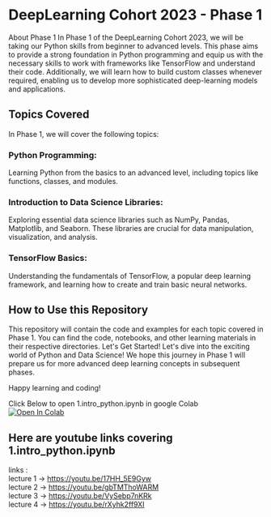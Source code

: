 # DeepLearning Cohort 2023 - Phase 1
About Phase 1
In Phase 1 of the DeepLearning Cohort 2023, we will be taking our Python skills from beginner to advanced levels. This phase aims to provide a strong foundation in Python programming and equip us with the necessary skills to work with frameworks like TensorFlow and understand their code. Additionally, we will learn how to build custom classes whenever required, enabling us to develop more sophisticated deep-learning models and applications.

## Topics Covered
In Phase 1, we will cover the following topics:

### Python Programming: 
Learning Python from the basics to an advanced level, including topics like functions, classes, and modules.

### Introduction to Data Science Libraries: 
Exploring essential data science libraries such as NumPy, Pandas, Matplotlib, and Seaborn. These libraries are crucial for data manipulation, visualization, and analysis.

### TensorFlow Basics: 
Understanding the fundamentals of TensorFlow, a popular deep learning framework, and learning how to create and train basic neural networks.

## How to Use this Repository
This repository will contain the code and examples for each topic covered in Phase 1. You can find the code, notebooks, and other learning materials in their respective directories.
Let's Get Started!
Let's dive into the exciting world of Python and Data Science! We hope this journey in Phase 1 will prepare us for more advanced deep learning concepts in subsequent phases.

Happy learning and coding!


Click Below to open 1.intro_python.ipynb in google Colab <br>
<a href="https://colab.research.google.com/github/Arsalanzabeeb786/Deeplearning_cohort_2023/blob/main/1.intro_python.ipynb">
  <img src="https://colab.research.google.com/assets/colab-badge.svg" alt="Open In Colab"/>
</a>

## Here are youtube links covering 1.intro_python.ipynb 
links : <br/>
lecture 1 -> https://youtu.be/17HH_5E9Gyw  <br/>
lecture 2 -> https://youtu.be/gbTMThoWARM <br/>
lecture 3 -> https://youtu.be/VySebp7nKRk <br/>
lecture 4 -> https://youtu.be/rXyhk2ff9XI <br/>
